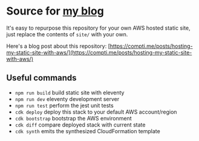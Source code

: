 # Source for [my blog](https://compti.me)

It's easy to repurpose this repository for your own AWS hosted static site, just
replace the contents of `site/` with your own.

Here's a blog post about this repository:
[https://compti.me/posts/hosting-my-static-site-with-aws/](https://compti.me/posts/hosting-my-static-site-with-aws/)

## Useful commands

- `npm run build` build static site with eleventy
- `npm run dev` eleventy development server
- `npm run test` perform the jest unit tests
- `cdk deploy` deploy this stack to your default AWS account/region
- `cdk bootstrap` bootstrap the AWS environment
- `cdk diff` compare deployed stack with current state
- `cdk synth` emits the synthesized CloudFormation template
